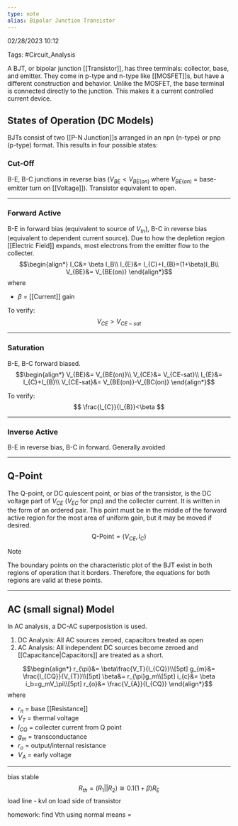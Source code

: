 ```yaml
---
type: note
alias: Bipolar Junction Transistor
---
```

02/28/2023 10:12

Tags: #Circuit_Analysis 

A BJT, or bipolar junction [[Transistor]], has three terminals: collector, base, and emitter. They come in p-type and n-type like [[MOSFET]]s, but have a different construction and behavior. Unlike the MOSFET, the base terminal is connected directly to the junction. This makes it a current controlled current device.

## States of Operation (DC Models)
BJTs consist of two [[P-N Junction]]s arranged in an npn (n-type) or pnp (p-type) format. This results in four possible states:

### Cut-Off
B-E, B-C junctions in reverse bias ($V_{BE}<V_{BE(on)}$ where $V_{BE(on)}$ = base-emitter turn on [[Voltage]]). Transistor equivalent to open.

---

### Forward Active
B-E in forward bias (equivalent to source of $V_{tn}$), B-C in reverse bias (equivalent to dependent current source). Due to how the depletion region [[Electric Field]] expands, most electrons from the emitter flow to the collecter.
$$\begin{align*}
I_C&= \beta I_B\\
I_{E}&= I_{C}+I_{B}=(1+\beta)I_B\\
V_{BE}&= V_{BE(on)}
\end{align*}$$
where
- $\beta$ = [[Current]] gain

To verify:
$$
V_{CE}>V_{CE-sat}
$$

---

### Saturation
B-E, B-C forward biased.
$$\begin{align*}
V_{BE}&= V_{BE(on)}\\
V_{CE}&= V_{CE-sat}\\
I_{E}&= I_{C}+I_{B}\\
V_{CE-sat}&= V_{BE(on)}-V_{BC(on)}
\end{align*}$$

To verify:
$$
\frac{I_{C}}{I_{B}}<\beta
$$


---

### Inverse Active
B-E in reverse bias, B-C in forward. Generally avoided

---
## Q-Point
The Q-point, or DC quiescent point, or bias of the transistor, is the DC voltage part of $V_{CE}$  ($V_{EC}$ for pnp) and the collecter current. It is written in the form of an ordered pair. This point must be in the middle of the forward active region for the most area of uniform gain, but it may be moved if desired. 
$$
\text{Q-Point}=(V_{CE},\,I_{C})
$$

>[!note]
The boundary points on the characteristic plot of the BJT exist in both regions of operation that it borders. Therefore, the equations for both regions are valid at these points.

---

## AC (small signal) Model
In AC analysis, a DC-AC superposistion is used.
1. DC Analysis: All AC sources zeroed, capacitors treated as open
2. AC Analysis: All independent DC sources become zeroed and [[Capacitance|Capacitors]] are treated as a short.

$$\begin{align*}
r_{\pi}&= \beta\frac{V_T}{I_{CQ}}\\[5pt]
g_{m}&= \frac{I_{CQ}}{V_{T}}\\[5pt]
\beta&= r_{\pi}g_m\\[5pt]
i_{c}&= \beta i_b=g_mV_\pi\\[5pt]
r_{o}&= \frac{V_{A}}{I_{CQ}}
\end{align*}$$
where
- $r_\pi$ = base [[Resistance]]
- $V_T$ = thermal voltage
- $I_{CQ}$ = collecter current from Q point
- $g_m$ = transconductance
- $r_o$ = output/internal resistance
- $V_A$ = early voltage

---
bias stable
$$
R_{th}=(R_{1}||R_{2})\cong0.1(1+\beta)R_{E}
$$
load line - kvl on load side of transistor

homework:
find Vth using normal means = 